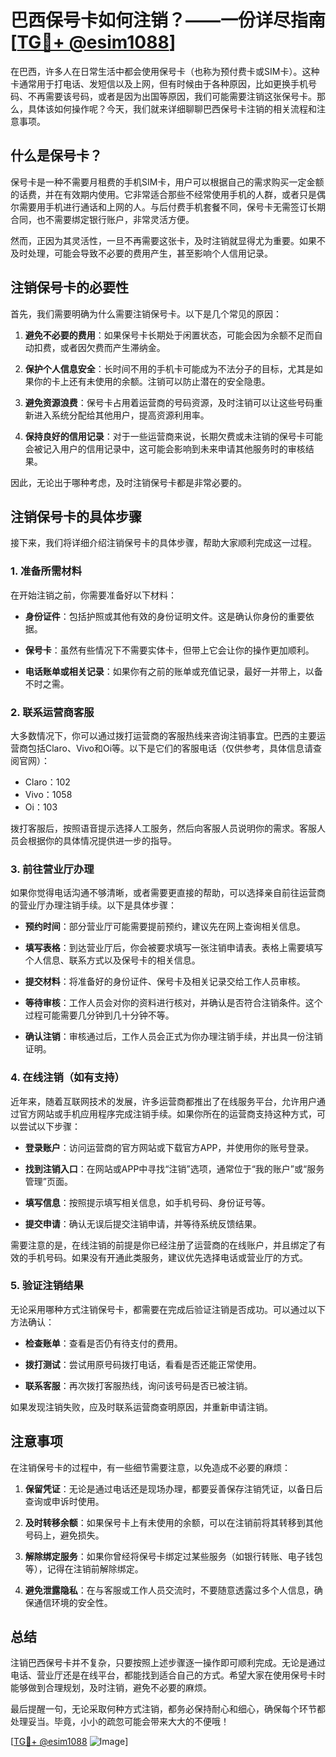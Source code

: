 # 巴西保号卡如何注销？——一份详尽指南[[TG💪+ @esim1088](https://t.me/s/esim1088)]

在巴西，许多人在日常生活中都会使用保号卡（也称为预付费卡或SIM卡）。这种卡通常用于打电话、发短信以及上网，但有时候由于各种原因，比如更换手机号码、不再需要该号码，或者是因为出国等原因，我们可能需要注销这张保号卡。那么，具体该如何操作呢？今天，我们就来详细聊聊巴西保号卡注销的相关流程和注意事项。

## 什么是保号卡？

保号卡是一种不需要月租费的手机SIM卡，用户可以根据自己的需求购买一定金额的话费，并在有效期内使用。它非常适合那些不经常使用手机的人群，或者只是偶尔需要用手机进行通话和上网的人。与后付费手机套餐不同，保号卡无需签订长期合同，也不需要绑定银行账户，非常灵活方便。

然而，正因为其灵活性，一旦不再需要这张卡，及时注销就显得尤为重要。如果不及时处理，可能会导致不必要的费用产生，甚至影响个人信用记录。

## 注销保号卡的必要性

首先，我们需要明确为什么需要注销保号卡。以下是几个常见的原因：

1. **避免不必要的费用**：如果保号卡长期处于闲置状态，可能会因为余额不足而自动扣费，或者因欠费而产生滞纳金。
   
2. **保护个人信息安全**：长时间不用的手机卡可能成为不法分子的目标，尤其是如果你的卡上还有未使用的余额。注销可以防止潜在的安全隐患。

3. **避免资源浪费**：保号卡占用着运营商的号码资源，及时注销可以让这些号码重新进入系统分配给其他用户，提高资源利用率。

4. **保持良好的信用记录**：对于一些运营商来说，长期欠费或未注销的保号卡可能会被记入用户的信用记录中，这可能会影响到未来申请其他服务时的审核结果。

因此，无论出于哪种考虑，及时注销保号卡都是非常必要的。

## 注销保号卡的具体步骤

接下来，我们将详细介绍注销保号卡的具体步骤，帮助大家顺利完成这一过程。

### 1. 准备所需材料

在开始注销之前，你需要准备好以下材料：

- **身份证件**：包括护照或其他有效的身份证明文件。这是确认你身份的重要依据。
  
- **保号卡**：虽然有些情况下不需要实体卡，但带上它会让你的操作更加顺利。

- **电话账单或相关记录**：如果你有之前的账单或充值记录，最好一并带上，以备不时之需。

### 2. 联系运营商客服

大多数情况下，你可以通过拨打运营商的客服热线来咨询注销事宜。巴西的主要运营商包括Claro、Vivo和Oi等。以下是它们的客服电话（仅供参考，具体信息请查阅官网）：

- Claro：102
- Vivo：1058
- Oi：103

拨打客服后，按照语音提示选择人工服务，然后向客服人员说明你的需求。客服人员会根据你的具体情况提供进一步的指导。

### 3. 前往营业厅办理

如果你觉得电话沟通不够清晰，或者需要更直接的帮助，可以选择亲自前往运营商的营业厅办理注销手续。以下是具体步骤：

- **预约时间**：部分营业厅可能需要提前预约，建议先在网上查询相关信息。
  
- **填写表格**：到达营业厅后，你会被要求填写一张注销申请表。表格上需要填写个人信息、联系方式以及保号卡的相关信息。

- **提交材料**：将准备好的身份证件、保号卡及相关记录交给工作人员审核。

- **等待审核**：工作人员会对你的资料进行核对，并确认是否符合注销条件。这个过程可能需要几分钟到几十分钟不等。

- **确认注销**：审核通过后，工作人员会正式为你办理注销手续，并出具一份注销证明。

### 4. 在线注销（如有支持）

近年来，随着互联网技术的发展，许多运营商都推出了在线服务平台，允许用户通过官方网站或手机应用程序完成注销手续。如果你所在的运营商支持这种方式，可以尝试以下步骤：

- **登录账户**：访问运营商的官方网站或下载官方APP，并使用你的账号登录。
  
- **找到注销入口**：在网站或APP中寻找“注销”选项，通常位于“我的账户”或“服务管理”页面。

- **填写信息**：按照提示填写相关信息，如手机号码、身份证号等。

- **提交申请**：确认无误后提交注销申请，并等待系统反馈结果。

需要注意的是，在线注销的前提是你已经注册了运营商的在线账户，并且绑定了有效的手机号码。如果没有开通此类服务，建议优先选择电话或营业厅的方式。

### 5. 验证注销结果

无论采用哪种方式注销保号卡，都需要在完成后验证注销是否成功。可以通过以下方法确认：

- **检查账单**：查看是否仍有待支付的费用。
  
- **拨打测试**：尝试用原号码拨打电话，看看是否还能正常使用。
  
- **联系客服**：再次拨打客服热线，询问该号码是否已被注销。

如果发现注销失败，应及时联系运营商查明原因，并重新申请注销。

## 注意事项

在注销保号卡的过程中，有一些细节需要注意，以免造成不必要的麻烦：

1. **保留凭证**：无论是通过电话还是现场办理，都要妥善保存注销凭证，以备日后查询或申诉时使用。

2. **及时转移余额**：如果保号卡上有未使用的余额，可以在注销前将其转移到其他号码上，避免损失。

3. **解除绑定服务**：如果你曾经将保号卡绑定过某些服务（如银行转账、电子钱包等），记得在注销前解除绑定。

4. **避免泄露隐私**：在与客服或工作人员交流时，不要随意透露过多个人信息，确保通信环境的安全性。

## 总结

注销巴西保号卡并不复杂，只要按照上述步骤逐一操作即可顺利完成。无论是通过电话、营业厅还是在线平台，都能找到适合自己的方式。希望大家在使用保号卡时能够做到合理规划，及时注销，避免不必要的麻烦。

最后提醒一句，无论采取何种方式注销，都务必保持耐心和细心，确保每个环节都处理妥当。毕竟，小小的疏忽可能会带来大大的不便哦！

[[TG💪+ @esim1088](https://t.me/s/esim1088) ![Image](https://i.postimg.cc/4NQfJmqS/Snipaste-2025-05-13-00-14-12.png)]